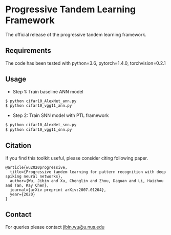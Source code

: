 # Progressive Tandem Learning Framework
The official release of the progressive tandem learning framework.

## Requirements
The code has been tested with python=3.6, pytorch=1.4.0, torchvision=0.2.1

## Usage
* Step 1: Train baseline ANN model
``` sh
$ python cifar10_AlexNet_ann.py
$ python cifar10_vgg11_ann.py
```

* Step 2: Train SNN model with PTL framework
``` sh
$ python cifar10_AlexNet_snn.py
$ python cifar10_vgg11_snn.py
```

## Citation
If you find this toolkit useful, please consider citing following paper.
```
@article{wu2020progressive,
  title={Progressive tandem learning for pattern recognition with deep spiking neural networks},
  author={Wu, Jibin and Xu, Chenglin and Zhou, Daquan and Li, Haizhou and Tan, Kay Chen},
  journal={arXiv preprint arXiv:2007.01204},
  year={2020}
}
```

## Contact
For queries please contact jibin.wu@u.nus.edu

